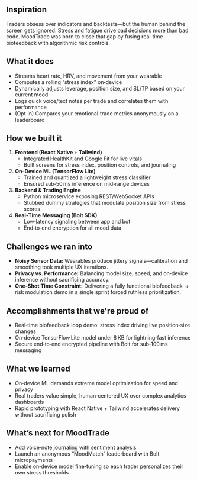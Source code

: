 ## Inspiration
Traders obsess over indicators and backtests—but the human behind the screen gets ignored. Stress and fatigue drive bad decisions more than bad code. MoodTrade was born to close that gap by fusing real‑time biofeedback with algorithmic risk controls.

## What it does
- Streams heart rate, HRV, and movement from your wearable  
- Computes a rolling “stress index” on‑device  
- Dynamically adjusts leverage, position size, and SL/TP based on your current mood  
- Logs quick voice/text notes per trade and correlates them with performance  
- (Opt‑in) Compares your emotional‑trade metrics anonymously on a leaderboard

## How we built it
1. **Frontend (React Native + Tailwind)**  
   - Integrated HealthKit and Google Fit for live vitals  
   - Built screens for stress index, position controls, and journaling  
2. **On‑Device ML (TensorFlow Lite)**  
   - Trained and quantized a lightweight stress classifier  
   - Ensured sub‑50 ms inference on mid‑range devices  
3. **Backend & Trading Engine**  
   - Python microservice exposing REST/WebSocket APIs  
   - Stubbed dummy strategies that modulate position size from stress scores  
4. **Real‑Time Messaging (Bolt SDK)**  
   - Low‑latency signaling between app and bot  
   - End‑to‑end encryption for all mood data

## Challenges we ran into
- **Noisy Sensor Data:** Wearables produce jittery signals—calibration and smoothing took multiple UX iterations.  
- **Privacy vs. Performance:** Balancing model size, speed, and on‑device inference without sacrificing accuracy.  
- **One‑Shot Time Constraint:** Delivering a fully functional biofeedback → risk modulation demo in a single sprint forced ruthless prioritization.

## Accomplishments that we're proud of
- Real‑time biofeedback loop demo: stress index driving live position‑size changes  
- On‑device TensorFlow Lite model under 8 KB for lightning‑fast inference  
- Secure end‑to‑end encrypted pipeline with Bolt for sub‑100 ms messaging

## What we learned
- On‑device ML demands extreme model optimization for speed and privacy  
- Real traders value simple, human‑centered UX over complex analytics dashboards  
- Rapid prototyping with React Native + Tailwind accelerates delivery without sacrificing polish

## What’s next for MoodTrade
- Add voice‑note journaling with sentiment analysis  
- Launch an anonymous “MoodMatch” leaderboard with Bolt micropayments  
- Enable on‑device model fine‑tuning so each trader personalizes their own stress thresholds  
